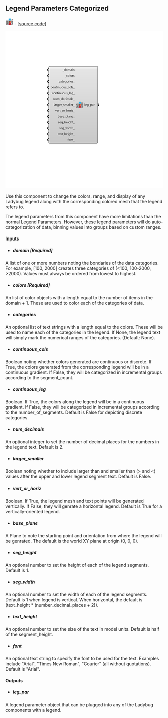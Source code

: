 ## Legend Parameters Categorized
![](../../images/icons/Legend_Parameters_Categorized.png) - [[source code]](https://github.com/ladybug-tools/ladybug-grasshopper/blob/master/ladybug_grasshopper/src//LB%20Legend%20Parameters%20Categorized.py)

![](../../images/components/Legend_Parameters_Categorized.png)

Use this component to change the colors, range, and display of any Ladybug legend
 along with the corresponding colored mesh that the legend refers to.
 

The legend parameters from this component have more limitations than the normal
 Legend Parameters. However, these legend parameters will do auto-categorization
 of data, binning values into groups based on custom ranges.
 



#### Inputs
* ##### domain [Required]
A list of one or more numbers noting the bondaries of the data categories. For example, [100, 2000] creates three categories of (<100, 100-2000, >2000). Values must always be ordered from lowest to highest. 
* ##### colors [Required]
An list of color objects with a length equal to the number of items in the domain + 1. These are used to color each of the categories of data. 
* ##### categories 
An optional list of text strings with a length equal to the colors. These will be used to name each of the categories in the legend. If None, the legend text will simply mark the numerical ranges of the categories. (Default: None). 
* ##### continuous_cols 
Boolean noting whether colors generated are continuous or discrete. If True, the colors generated from the corresponding legend will be in a continuous gradient. If False, they will be categorized in incremental groups according to the segment_count. 
* ##### continuous_leg 
Boolean. If True, the colors along the legend will be in a continuous gradient. If False, they will be categorized in incremental groups according to the number_of_segments. Default is False for depicting discrete categories. 
* ##### num_decimals 
An optional integer to set the number of decimal places for the numbers in the legend text. Default is 2. 
* ##### larger_smaller 
Boolean noting whether to include larger than and smaller than (> and <) values after the upper and lower legend segment text. Default is False. 
* ##### vert_or_horiz 
Boolean. If True, the legend mesh and text points will be generated vertically.  If False, they will genrate a horizontal legend. Default is True for a vertically-oriented legend. 
* ##### base_plane 
A Plane to note the starting point and orientation from where the legend will be genrated. The default is the world XY plane at origin (0, 0, 0). 
* ##### seg_height 
An optional number to set the height of each of the legend segments. Default is 1. 
* ##### seg_width 
An optional number to set the width of each of the legend segments. Default is 1 when legend is vertical. When horizontal, the default is (text_height * (number_decimal_places + 2)). 
* ##### text_height 
An optional number to set the size of the text in model units. Default is half of the segment_height. 
* ##### font 
An optional text string to specify the font to be used for the text. Examples include "Arial", "Times New Roman", "Courier" (all without quotations). Default is "Arial". 

#### Outputs
* ##### leg_par
A legend parameter object that can be plugged into any of the Ladybug components with a legend. 